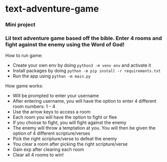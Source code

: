 # text-adventure-game

### Mini project

### Lil text adventure game based off the bible. Enter 4 rooms and fight against the enemy using the Word of God!

How to run game:

- Create your own env by doing `python3 -m venv env` and activate it
- Install packages by doing `python -m pip install -r requirements.txt`
- Run the app using `python -m main.py`
  

How game works:
- Will be prompted to enter your username
- After entering username, you will have the option to enter 4 different room numbers: 1 - 4
- Use the arrow keys to access a room
- Each room you will have the option to fight or flee
- If you choose to fight, you will fight against the enemy
- The enemy will throw a temptation at you. You will then be given the option of 4 different scripture/verses
- Pick the right scripture/verse to defeat the enemy
- You clear a room after picking the right scripture/verse
- Gain exp after clearing each room
- Clear all 4 rooms to win!